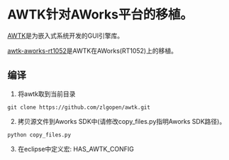 # AWTK针对AWorks平台的移植。

[AWTK](https://github.com/zlgopen/awtk)是为嵌入式系统开发的GUI引擎库。

[awtk-aworks-rt1052](https://github.com/zlgopen/awtk-aworks-rt1052)是AWTK在AWorks(RT1052)上的移植。

## 编译

1. 将awtk取到当前目录

```
git clone https://github.com/zlgopen/awtk.git
```

2. 拷贝源文件到Aworks SDK中(请修改copy\_files.py指明Aworks SDK路径)。

```
python copy_files.py
```

3. 在eclipse中定义宏: HAS\_AWTK\_CONFIG


